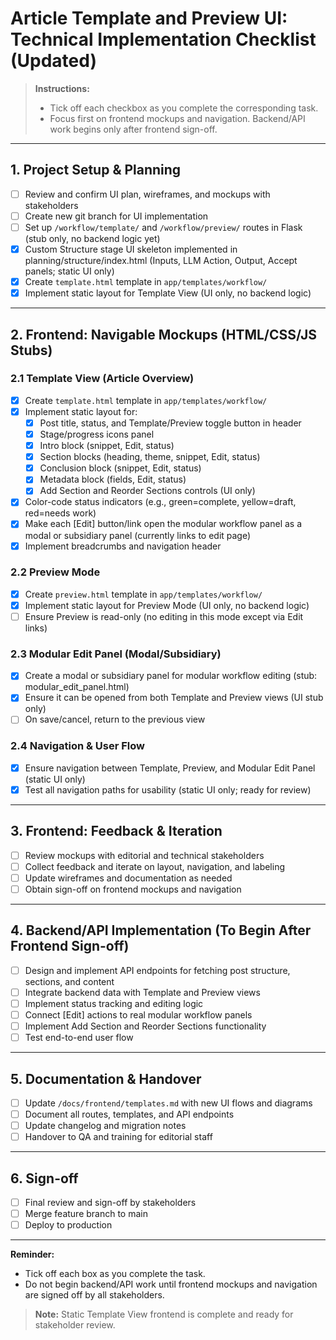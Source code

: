 # Article Template and Preview UI: Technical Implementation Checklist (Updated)

> **Instructions:**
> - Tick off each checkbox as you complete the corresponding task.
> - Focus first on frontend mockups and navigation. Backend/API work begins only after frontend sign-off.

---

## 1. Project Setup & Planning
- [ ] Review and confirm UI plan, wireframes, and mockups with stakeholders
- [ ] Create new git branch for UI implementation
- [ ] Set up `/workflow/template/` and `/workflow/preview/` routes in Flask (stub only, no backend logic yet)
- [x] Custom Structure stage UI skeleton implemented in planning/structure/index.html (Inputs, LLM Action, Output, Accept panels; static UI only)
- [x] Create `template.html` template in `app/templates/workflow/`
- [x] Implement static layout for Template View (UI only, no backend logic)

---

## 2. Frontend: Navigable Mockups (HTML/CSS/JS Stubs)

### 2.1 Template View (Article Overview)
- [x] Create `template.html` template in `app/templates/workflow/`
- [x] Implement static layout for:
    - [x] Post title, status, and Template/Preview toggle button in header
    - [x] Stage/progress icons panel
    - [x] Intro block (snippet, Edit, status)
    - [x] Section blocks (heading, theme, snippet, Edit, status)
    - [x] Conclusion block (snippet, Edit, status)
    - [x] Metadata block (fields, Edit, status)
    - [x] Add Section and Reorder Sections controls (UI only)
- [x] Color-code status indicators (e.g., green=complete, yellow=draft, red=needs work)
- [x] Make each [Edit] button/link open the modular workflow panel as a modal or subsidiary panel (currently links to edit page)
- [x] Implement breadcrumbs and navigation header

### 2.2 Preview Mode
- [x] Create `preview.html` template in `app/templates/workflow/`
- [x] Implement static layout for Preview Mode (UI only, no backend logic)
- [ ] Ensure Preview is read-only (no editing in this mode except via Edit links)

### 2.3 Modular Edit Panel (Modal/Subsidiary)
- [x] Create a modal or subsidiary panel for modular workflow editing (stub: modular_edit_panel.html)
- [x] Ensure it can be opened from both Template and Preview views (UI stub only)
- [ ] On save/cancel, return to the previous view

### 2.4 Navigation & User Flow
- [x] Ensure navigation between Template, Preview, and Modular Edit Panel (static UI only)
- [x] Test all navigation paths for usability (static UI only; ready for review)

---

## 3. Frontend: Feedback & Iteration
- [ ] Review mockups with editorial and technical stakeholders
- [ ] Collect feedback and iterate on layout, navigation, and labeling
- [ ] Update wireframes and documentation as needed
- [ ] Obtain sign-off on frontend mockups and navigation

---

## 4. Backend/API Implementation (To Begin After Frontend Sign-off)
- [ ] Design and implement API endpoints for fetching post structure, sections, and content
- [ ] Integrate backend data with Template and Preview views
- [ ] Implement status tracking and editing logic
- [ ] Connect [Edit] actions to real modular workflow panels
- [ ] Implement Add Section and Reorder Sections functionality
- [ ] Test end-to-end user flow

---

## 5. Documentation & Handover
- [ ] Update `/docs/frontend/templates.md` with new UI flows and diagrams
- [ ] Document all routes, templates, and API endpoints
- [ ] Update changelog and migration notes
- [ ] Handover to QA and training for editorial staff

---

## 6. Sign-off
- [ ] Final review and sign-off by stakeholders
- [ ] Merge feature branch to main
- [ ] Deploy to production

---

**Reminder:**
- Tick off each box as you complete the task.
- Do not begin backend/API work until frontend mockups and navigation are signed off by all stakeholders.

> **Note:** Static Template View frontend is complete and ready for stakeholder review. 
